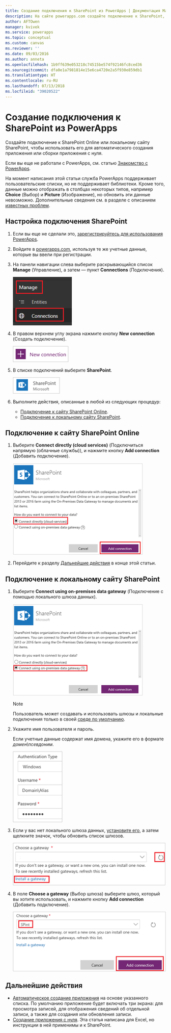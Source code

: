 ```yaml
---
title: Создание подключения к SharePoint из PowerApps | Документация Майкрософт
description: На сайте powerapps.com создайте подключение к SharePoint, чтобы использовать его для автоматического создания приложения или сборки приложения с нуля.
author: AFTOwen
manager: kvivek
ms.service: powerapps
ms.topic: conceptual
ms.custom: canvas
ms.reviewer: ''
ms.date: 09/03/2016
ms.author: anneta
ms.openlocfilehash: 1b9ff639e053218c74515be574f92146fc8ced36
ms.sourcegitcommit: dfa0e1a7981814e15e6ca4720e2a5f930e859db1
ms.translationtype: HT
ms.contentlocale: ru-RU
ms.lasthandoff: 07/13/2018
ms.locfileid: "39020522"
---
```

# <a name="create-a-connection-to-sharepoint-from-powerapps"></a>Создание подключения к SharePoint из PowerApps
Создайте подключение к SharePoint Online или локальному сайту SharePoint, чтобы использовать его для автоматического создания приложения или сборки приложения с нуля.

Если вы еще не работали с PowerApps, см. статью [Знакомство с PowerApps](getting-started.md).

На момент написания этой статьи служба PowerApps поддерживает пользовательские списки, но не поддерживает библиотеки. Кроме того, данные можно отображать в столбцах некоторых типов, например **Choice** (Выбор) и **Picture** (Изображение), но обновить эти данные невозможно. Дополнительные сведения см. в разделе с описанием [известных проблем](connections/connection-sharepoint-online.md#known-issues).

## <a name="specify-a-sharepoint-connection"></a>Настройка подключения SharePoint
1. Если вы еще не сделали это, [зарегистрируйтесь для использования PowerApps](../signup-for-powerapps.md).

2. Войдите в [powerapps.com](https://web.powerapps.com), используя те же учетные данные, которые вы ввели при регистрации.

3. На панели навигации слева выберите раскрывающийся список **Manage** (Управление), а затем — пункт **Connections** (Подключения).

    ![Пункт "Создать" в меню "Файл"](./media/connect-to-sharepoint/manage-connections.png)

4. В правом верхнем углу экрана нажмите кнопку **New connection** (Создать подключение).

    ![Кнопка создания подключения](./media/connect-to-sharepoint/new-connection.png)

5. В списке подключений выберите **SharePoint**.

    ![Добавление подключения SharePoint](./media/connect-to-sharepoint/add-sp-portal.png)

6. Выполните действия, описанные в любой из следующих процедур:

   * [Подключение к сайту SharePoint Online](connect-to-sharepoint.md#connect-to-a-sharepoint-online-site).
   * [Подключение к локальному сайту SharePoint](connect-to-sharepoint.md#connect-to-an-on-premises-sharepoint-site).

## <a name="connect-to-a-sharepoint-online-site"></a>Подключение к сайту SharePoint Online
1. Выберите **Connect directly (cloud services)** (Подключиться напрямую (облачные службы)), и нажмите кнопку **Add connection** (Добавить подключение).

    ![Выбор SharePoint Online](./media/connect-to-sharepoint/choose-online.png)

2. Перейдите к разделу [Дальнейшие действия](connect-to-sharepoint.md#next-steps) в конце этой статьи.

## <a name="connect-to-an-on-premises-sharepoint-site"></a>Подключение к локальному сайту SharePoint
1. Выберите **Connect using on-premises data gateway** (Подключение с помощью локального шлюза данных).

    ![Выбор локального сайта SharePoint](./media/connect-to-sharepoint/choose-onprem.png)

    > [!NOTE]
   > Пользователь может создавать и использовать шлюзы и локальные подключения только в своей [среде по умолчанию](working-with-environments.md).

2. Укажите имя пользователя и пароль.

    Если учетные данные содержат имя домена, укажите его в формате *домен\псевдоним*.

    ![Ввод учетных данных](./media/connect-to-sharepoint/specify-credentials.png)

3. Если у вас нет локального шлюза данных, [установите его](gateway-reference.md), а затем щелкните значок, чтобы обновить список шлюзов.

    ![Установка шлюза](./media/connect-to-sharepoint/install-gateway.png)

4. В поле **Choose a gateway** (Выбор шлюза) выберите шлюз, который вы хотите использовать, и нажмите кнопку **Add connection** (Добавить подключение).

    ![Выбор шлюза](./media/connect-to-sharepoint/choose-gateway.png)

## <a name="next-steps"></a>Дальнейшие действия
* [Автоматическое создание приложения](app-from-sharepoint.md) на основе указанного списка. По умолчанию приложение будет включать три экрана: для просмотра записей, для отображения сведений об отдельной записи, а также для создания или обновления записи.
* [Создание приложения с нуля](get-started-create-from-blank.md). Эта статья написана для Excel, но инструкции в ней применимы и к SharePoint.
